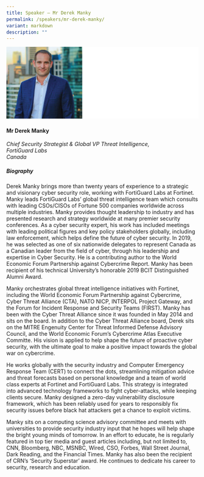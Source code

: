 ```yaml
---
title: Speaker – Mr Derek Manky
permalink: /speakers/mr-derek-manky/
variant: markdown
description: ""
---
```

![](/images/2025%20speakers/derek_manky.png)
#### **Mr Derek Manky**

*Chief Security Strategist &amp; Global VP Threat Intelligence, <br> FortiGuard Labs<br>Canada*

##### **Biography**
Derek Manky brings more than twenty years of experience to a strategic and visionary cyber security role, working with FortiGuard Labs at Fortinet. Manky leads FortiGuard Labs’ global threat intelligence team which consults with leading CSOs/CISOs of Fortune 500 companies worldwide across multiple industries. Manky provides thought leadership to industry and has presented research and strategy worldwide at many premier security conferences. As a cyber security expert, his work has included meetings with leading political figures and key policy stakeholders globally, including law enforcement, which helps define the future of cyber security. In 2019, he was selected as one of six nationwide delegates to represent Canada as a Canadian leader from the field of cyber, through his leadership and expertise in Cyber Security. He is a contributing author to the World Economic Forum Partnership against Cybercrime Report. Manky has been recipient of his technical University’s honorable 2019 BCIT Distinguished Alumni Award.

Manky orchestrates global threat intelligence initiatives with Fortinet, including the World Economic Forum Partnership against Cybercrime, Cyber Threat Alliance (CTA), NATO NICP, INTERPOL Project Gateway, and the Forum for Incident Response and Security Teams (FIRST). Manky has been with the Cyber Threat Alliance since it was founded in May 2014 and sits on the board. In addition to the Cyber Threat Alliance board, Derek sits on the MITRE Engenuity Center for Threat Informed Defense Advisory Council, and the World Economic Forum’s Cybercrime Atlas Executive Committe. His vision is applied to help shape the future of proactive cyber security, with the ultimate goal to make a positive impact towards the global war on cybercrime.

He works globally with the security industry and Computer Emergency Response Team (CERT) to connect the dots, streamlining mitigation advice and threat forecasts based on personal knowledge and a team of world class experts at Fortinet and FortiGuard Labs. This strategy is integrated into advanced technology frameworks to fight cyber-attacks, while keeping clients secure. Manky designed a zero-day vulnerability disclosure framework, which has been reliably used for years to responsibly fix security issues before black hat attackers get a chance to exploit victims.

Manky sits on a computing science advisory committee and meets with universities to provide security industry input that he hopes will help shape the bright young minds of tomorrow. In an effort to educate, he is regularly featured in top tier media and guest articles including, but not limited to, CNN, Bloomberg, NBC, MSNBC, Wired, CSO, Forbes, Wall Street Journal, Dark Reading, and the Financial Times. Manky has also been the recipient of CRN’s ‘Security Superstar’ award. He continues to dedicate his career to security, research and education.